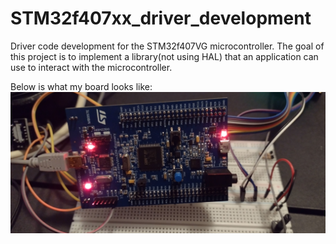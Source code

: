 # STM32f407xx_driver_development

Driver code development for the STM32f407VG microcontroller.
The goal of this project is to implement a library(not using HAL) that an application can use to interact with the microcontroller.

Below is what my board looks like:
![board](https://github.com/JohnRB93/STM32f407xx_driver_development/blob/main/media/stm_board_image.jpg)
